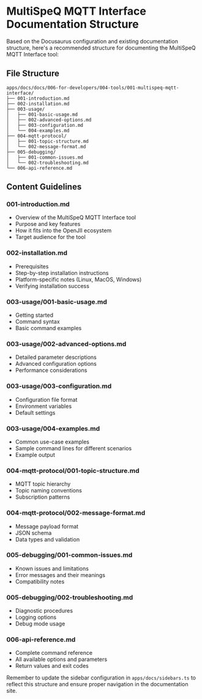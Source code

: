 # MultiSpeQ MQTT Interface Documentation Structure

Based on the Docusaurus configuration and existing documentation structure, here's a recommended structure for documenting the MultiSpeQ MQTT Interface tool:

## File Structure

```
apps/docs/docs/006-for-developers/004-tools/001-multispeq-mqtt-interface/
├── 001-introduction.md
├── 002-installation.md
├── 003-usage/
│   ├── 001-basic-usage.md
│   ├── 002-advanced-options.md
│   ├── 003-configuration.md
│   └── 004-examples.md
├── 004-mqtt-protocol/
│   ├── 001-topic-structure.md
│   └── 002-message-format.md
├── 005-debugging/
│   ├── 001-common-issues.md
│   └── 002-troubleshooting.md
└── 006-api-reference.md
```

## Content Guidelines

### 001-introduction.md
- Overview of the MultiSpeQ MQTT Interface tool
- Purpose and key features
- How it fits into the OpenJII ecosystem
- Target audience for the tool

### 002-installation.md
- Prerequisites
- Step-by-step installation instructions
- Platform-specific notes (Linux, MacOS, Windows)
- Verifying installation success

### 003-usage/001-basic-usage.md
- Getting started
- Command syntax
- Basic command examples

### 003-usage/002-advanced-options.md
- Detailed parameter descriptions
- Advanced configuration options
- Performance considerations

### 003-usage/003-configuration.md
- Configuration file format
- Environment variables
- Default settings

### 003-usage/004-examples.md
- Common use-case examples
- Sample command lines for different scenarios
- Example output

### 004-mqtt-protocol/001-topic-structure.md
- MQTT topic hierarchy
- Topic naming conventions
- Subscription patterns

### 004-mqtt-protocol/002-message-format.md
- Message payload format
- JSON schema
- Data types and validation

### 005-debugging/001-common-issues.md
- Known issues and limitations
- Error messages and their meanings
- Compatibility notes

### 005-debugging/002-troubleshooting.md
- Diagnostic procedures
- Logging options
- Debug mode usage

### 006-api-reference.md
- Complete command reference
- All available options and parameters
- Return values and exit codes

Remember to update the sidebar configuration in `apps/docs/sidebars.ts` to reflect this structure and ensure proper navigation in the documentation site.